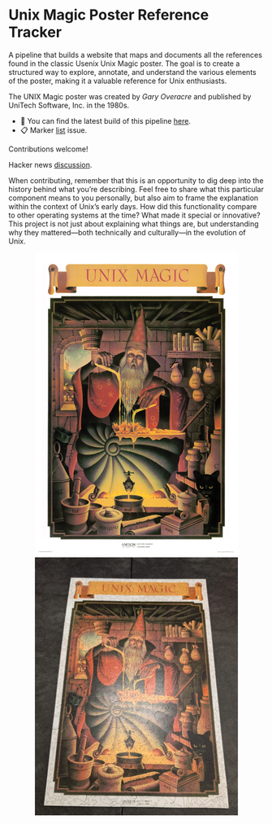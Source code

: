 # Unix Magic Poster Reference Tracker

A pipeline that builds a website that maps and documents all the references
found in the classic Usenix Unix Magic poster. The goal is to create a
structured way to explore, annotate, and understand the various elements of the
poster, making it a valuable reference for Unix enthusiasts.

The UNIX Magic poster was created by *Gary Overacre* and published by UniTech
Software, Inc. in the 1980s.

- 🔗 You can find the latest build of this pipeline [here](https://drio.github.io/unixmagic/).
- 📋 Marker [list](https://github.com/drio/unixmagic/issues/4) issue.

Contributions welcome!

Hacker news [discussion](https://news.ycombinator.com/item?id=43019136).

When contributing, remember that this is an opportunity to dig deep into the
history behind what you’re describing. Feel free to share what this particular
component means to you personally, but also aim to frame the explanation within
the context of Unix’s early days. How did this functionality compare to other
operating systems at the time? What made it special or innovative? This project
is not just about explaining what things are, but understanding why they
mattered—both technically and culturally—in the evolution of Unix.

<div align="center">
<img src="static/ump.webp" width="400">
<img src="static/puzzle.webp" width="400">
</div>


